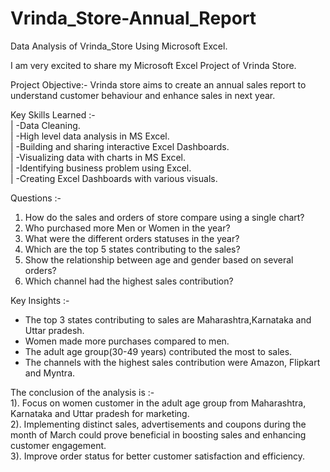 # Vrinda_Store-Annual_Report
Data Analysis of Vrinda_Store Using Microsoft Excel.

I am very excited to share my Microsoft Excel Project of Vrinda Store.

Project Objective:-
Vrinda store aims to create an annual sales report to understand customer behaviour and enhance sales in next year.    
            
     
Key Skills Learned :-    
  |   -Data Cleaning.   
  |  -High level data analysis in MS Excel.   
  |   -Building and sharing interactive Excel Dashboards.    
  |   -Visualizing data with charts in MS Excel.    
  |   -Identifying business problem using Excel.    
  |   -Creating Excel Dashboards with various visuals.
          
                       
Questions :-
1. How do the sales and orders of store compare using a single chart?
2. Who purchased more Men or Women in the year?
3. What were the different orders statuses in the year?
4. Which are the top 5 states contributing to the sales?
5. Show the relationship between age and gender based on several orders?
6. Which channel had the highest sales contribution?
   
Key Insights :-
* The top 3 states contributing to sales are Maharashtra,Karnataka and Uttar pradesh.
* Women made more purchases compared to men.
* The adult age group(30-49 years) contributed the most to sales.
* The channels with the highest sales contribution were Amazon, Flipkart and Myntra.
  
The conclusion of the analysis is :-      
1). Focus on women customer in the adult age group from Maharashtra, Karnataka and Uttar pradesh for marketing.         
2). Implementing distinct sales, advertisements and coupons during the month of March could prove beneficial in boosting sales and enhancing customer engagement.        
3). Improve order status for better customer satisfaction and efficiency.     

